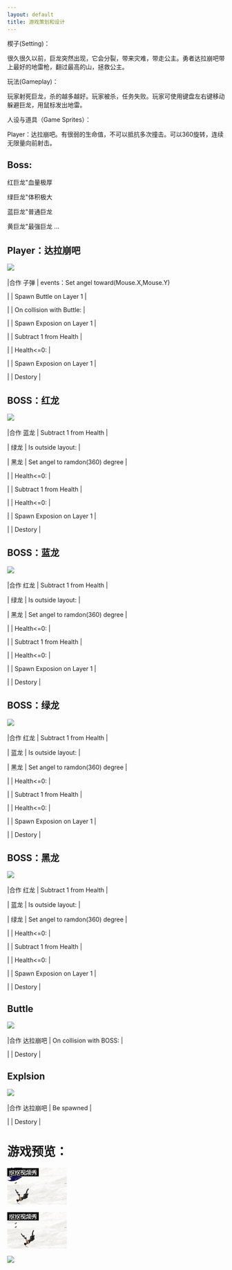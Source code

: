 ```yaml
---
layout: default
title: 游戏策划和设计
---
```


楔子(Setting)：

很久很久以前，巨龙突然出现，它会分裂，带来灾难，带走公主。勇者达拉崩吧带上最好的地雷枪，翻过最高的山，拯救公主。

玩法(Gameplay)：

玩家射死巨龙，杀的越多越好。玩家被杀，任务失败。玩家可使用键盘左右键移动躲避巨龙，用鼠标发出地雷。 

人设与道具（Game Sprites）：

Player：达拉崩吧。有很弱的生命值，不可以抵抗多次撞击。可以360旋转，连续无限量向前射击。

## Boss: 

红巨龙"血量极厚
      
绿巨龙"体积极大

蓝巨龙"普通巨龙

黄巨龙"最强巨龙
…

## Player：达拉崩吧                                           

![](https://wx3.sinaimg.cn/mw690/a093d017ly1fw18fb9elsj204m04m74w.jpg)




|合作 子弹      | events：Set angel toward(Mouse.X,Mouse.Y) 

|              | Spawn Buttle on Layer 1                   |

|              | On collision with Buttle:                 |

|              | Spawn Exposion on Layer 1                 |

|              | Subtract 1 from Health                    |

|              | Health<=0:                                |

|              | Spawn Exposion on Layer 1                 |

|              | Destory                                   |


  
## BOSS：红龙                                              


 ![](https://wx1.sinaimg.cn/mw690/a093d017ly1fw18fb6iu2j205808z0u9.jpg)
                                                           

|合作 蓝龙     | Subtract 1 from Health                     |

|     绿龙     | Is outside layout:                         |

|     黑龙     | Set angel to ramdon(360) degree            |

|              | Health<=0:                                |

|              | Subtract 1 from Health                    |

|              | Health<=0:                                |

|              | Spawn Exposion on Layer 1                 |

|              | Destory                                   |


## BOSS：蓝龙                                              
 

 ![](https://wx2.sinaimg.cn/mw690/a093d017ly1fw18fb8bw0j206805o401.jpg)
                                                           

|合作 红龙     | Subtract 1 from Health                     |

|     绿龙     | Is outside layout:                         |

|     黑龙     | Set angel to ramdon(360) degree            |

|              | Health<=0:                                |

|              | Subtract 1 from Health                    |

|              | Health<=0:                                |

|              | Spawn Exposion on Layer 1                 |

|              | Destory                                   |


## BOSS：绿龙                                              
 

![](https://wx1.sinaimg.cn/mw690/a093d017ly1fw18fb72nvj206c07tq5r.jpg)
                                                           

|合作    红龙  | Subtract 1 from Health                     |

|     蓝龙     | Is outside layout:                         |

|     黑龙     | Set angel to ramdon(360) degree            |

|              | Health<=0:                                |

|              | Subtract 1 from Health                    |

|              | Health<=0:                                |

|              | Spawn Exposion on Layer 1                 |

|              | Destory                                   |


## BOSS：黑龙                                               
 

 ![](https://wx4.sinaimg.cn/mw690/a093d017ly1fw18fb6q4fj203u04t3zc.jpg)
                                                           

|合作 红龙     | Subtract 1 from Health                     |

|     蓝龙     | Is outside layout:                         |

|     绿龙     | Set angel to ramdon(360) degree            |

|              | Health<=0:                                |

|              | Subtract 1 from Health                    |

|              | Health<=0:                                |

|              | Spawn Exposion on Layer 1                 |

|              | Destory                                   |


## Buttle                                                   
 

 ![](https://wx1.sinaimg.cn/mw690/a093d017ly1fw18u9bc3uj200p00c0hf.jpg)
                                                           

|合作 达拉崩吧  | On collision with BOSS:                   |

|              | Destory                                   |


## Explsion                                                  
 

 ![](https://wx4.sinaimg.cn/mw690/a093d017ly1fw18u9cocjj203a02ta9z.jpg)
                                                           

|合作 达拉崩吧  | Be spawned                                |

|              | Destory                                   |



# 游戏预览：

![](https://raw.githubusercontent.com/xlcbingo1999/xlc-homework/gh-pages/images/游戏2.gif)


![](https://raw.githubusercontent.com/xlcbingo1999/xlc-homework/gh-pages/images/游戏3.gif)

![](https://wx4.sinaimg.cn/mw690/a093d017gy1fx5ni5cdplg209e05sb29.gif)
